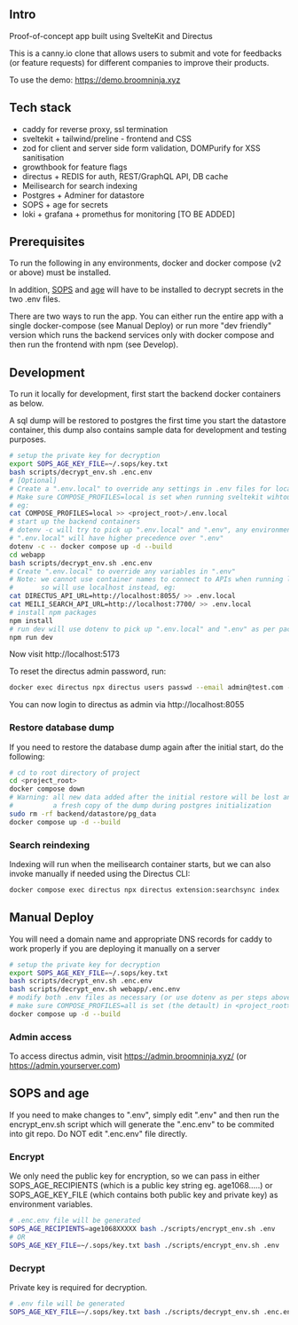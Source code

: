 ## Intro

Proof-of-concept app built using SvelteKit and Directus 

This is a canny.io clone that allows users to submit and vote for feedbacks (or feature requests) for different companies to improve their products.

To use the demo: https://demo.broomninja.xyz

## Tech stack

- caddy for reverse proxy, ssl termination
- sveltekit + tailwind/preline - frontend and CSS
- zod for client and server side form validation, DOMPurify for XSS sanitisation
- growthbook for feature flags
- directus + REDIS for auth, REST/GraphQL API, DB cache
- Meilisearch for search indexing
- Postgres + Adminer for datastore
- SOPS + age for secrets
- loki + grafana + promethus for monitoring [TO BE ADDED]

## Prerequisites

To run the following in any environments, docker and docker compose (v2 or above) must be installed.

In addition, [SOPS](https://github.com/mozilla/sops) and [age](https://github.com/FiloSottile/age) will have to be installed to decrypt secrets in the two .env files.

There are two ways to run the app. You can either run the entire app with a single docker-compose (see Manual Deploy) or run more "dev friendly" version which runs the backend services only with docker compose and then run the frontend with npm (see Develop).

## Development

To run it locally for development, first start the backend docker containers as below.

A sql dump will be restored to postgres the first time you start the datastore container, this
dump also contains sample data for development and testing purposes.

```bash
# setup the private key for decryption
export SOPS_AGE_KEY_FILE=~/.sops/key.txt 
bash scripts/decrypt_env.sh .enc.env
# [Optional]
# Create a ".env.local" to override any settings in .env files for local dev.
# Make sure COMPOSE_PROFILES=local is set when running sveltekit wihtout docker
# eg:
cat COMPOSE_PROFILES=local >> <project_root>/.env.local
# start up the backend containers
# dotenv -c will try to pick up ".env.local" and ".env", any environment variables defined in
# ".env.local" will have higher precedence over ".env"
dotenv -c -- docker compose up -d --build
cd webapp
bash scripts/decrypt_env.sh .enc.env
# Create ".env.local" to override any variables in ".env"
# Note: we cannot use container names to connect to APIs when running locally,
#       so will use localhost instead, eg:
cat DIRECTUS_API_URL=http://localhost:8055/ >> .env.local
cat MEILI_SEARCH_API_URL=http://localhost:7700/ >> .env.local
# install npm packages
npm install
# run dev will use dotenv to pick up ".env.local" and ".env" as per package.json 
npm run dev
```

Now visit http://localhost:5173

To reset the directus admin password, run:

```bash
docker exec directus npx directus users passwd --email admin@test.com --password newpasswordhere

```

You can now login to directus as admin via http://localhost:8055

### Restore database dump

If you need to restore the database dump again after the initial start, do the following:

```bash
# cd to root directory of project
cd <project_root>
docker compose down
# Warning: all new data added after the initial restore will be lost and replaced by 
#          a fresh copy of the dump during postgres initialization
sudo rm -rf backend/datastore/pg_data
docker compose up -d --build
```

### Search reindexing

Indexing will run when the meilisearch container starts, but we can also invoke manually if needed using the Directus CLI: 

```bash
docker compose exec directus npx directus extension:searchsync index
```

## Manual Deploy

You will need a domain name and appropriate DNS records for caddy to work properly if you
are deploying it manually on a server

```bash
# setup the private key for decryption
export SOPS_AGE_KEY_FILE=~/.sops/key.txt 
bash scripts/decrypt_env.sh .enc.env
bash scripts/decrypt_env.sh webapp/.enc.env
# modify both .env files as necessary (or use dotenv as per steps above in Develop)
# make sure COMPOSE_PROFILES=all is set (the detault) in <project_root>/.env
docker compose up -d --build
```

### Admin access

To access directus admin, visit https://admin.broomninja.xyz/ (or https://admin.yourserver.com)

## SOPS and age

If you need to make changes to ".env", simply edit ".env" and then run the encrypt_env.sh script which will generate the ".enc.env" to be commited into git repo. Do NOT edit ".enc.env" file directly.

### Encrypt

We only need the public key for encryption, so we can pass in either SOPS_AGE_RECIPIENTS (which 
is a public key string eg. age1068.....)  or SOPS_AGE_KEY_FILE (which contains both public 
key and private key) as environment variables.

```bash
# .enc.env file will be generated
SOPS_AGE_RECIPIENTS=age1068XXXXX bash ./scripts/encrypt_env.sh .env
# OR
SOPS_AGE_KEY_FILE=~/.sops/key.txt bash ./scripts/encrypt_env.sh .env
```

### Decrypt

Private key is required for decryption.

```bash
# .env file will be generated
SOPS_AGE_KEY_FILE=~/.sops/key.txt bash ./scripts/decrypt_env.sh .enc.env
```
